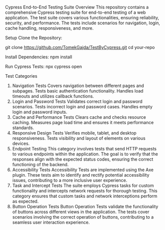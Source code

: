 Cypress End-to-End Testing Suite
Overview
This repository contains a comprehensive Cypress testing suite for end-to-end testing of a web application. The test suite covers various functionalities, ensuring reliability, security, and performance. The tests include scenarios for navigation, login, cache handling, responsiveness, and more.

Setup
Clone the Repository:

git clone https://github.com/TomekGajda/TestByCypress.git
cd your-repo

Install Dependencies:
npm install

Run Cypress Tests:
npx cypress open

Test Categories
1. Navigation Tests
Covers navigation between different pages and subpages.
Tests basic authentication functionality.
Handles load timeouts and utilizes callback functions.
2. Login and Password Tests
Validates correct login and password scenarios.
Tests incorrect login and password cases.
Handles empty login and password inputs.
3. Cache and Performance Tests
Clears cache and checks resource caching.
Measures page load time and ensures it meets performance standards.
4. Responsive Design Tests
Verifies mobile, tablet, and desktop responsiveness.
Tests visibility and layout of elements on various devices.
5. Endpoint Testing
This category involves tests that send HTTP requests to various endpoints within the application. The goal is to verify that the responses align with the expected status codes, ensuring the correct functioning of the backend.
6. Accessibility Tests
Accessibility Tests are implemented using the Axe plugin. These tests aim to identify and rectify potential accessibility issues, contributing to a more inclusive user experience.
7. Task and Intercept Tests
The suite employs Cypress tasks for custom functionality and intercepts network requests for thorough testing. This category ensures that custom tasks and network interceptions perform as expected.
8. Button Operation Tests
Button Operation Tests validate the functionality of buttons across different views in the application. The tests cover scenarios involving the correct operation of buttons, contributing to a seamless user interaction experience.

